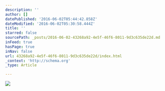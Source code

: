 ```yaml
---
description: ''
author: []
datePublished: '2016-06-02T05:44:42.858Z'
dateModified: '2016-06-02T05:30:58.444Z'
title: ''
starred: false
sourcePath: _posts/2016-06-02-43268a92-4e5f-46f6-8011-9d3c635de22d.md
inFeed: true
hasPage: true
inNav: false
url: 43268a92-4e5f-46f6-8011-9d3c635de22d/index.html
_context: 'http://schema.org'
_type: Article

---
```

![](https://the-grid-user-content.s3-us-west-2.amazonaws.com/01c9c208-24f6-46c1-aa9b-daf6b479440a.jpg)